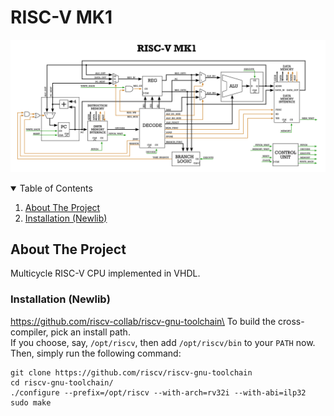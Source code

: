 # RISC-V MK1
![Board_3D_TOP.png](inkscape/cpu_diagram.png)


<!-- TABLE OF CONTENTS -->
<details open="open">
  <summary>Table of Contents</summary>
  <ol>
    <li><a href="#about-the-project">About The Project</a></li>
    <li><a href="#installation-newlib">Installation (Newlib)</a></li>
  </ol>
</details>


<!-- ABOUT THE PROJECT -->
## About The Project
Multicycle RISC-V CPU implemented in VHDL.


<!-- COMPILING GCC -->
### Installation (Newlib)

https://github.com/riscv-collab/riscv-gnu-toolchain\
To build the cross-compiler, pick an install path.\
If you choose, say, `/opt/riscv`, then add `/opt/riscv/bin` to your `PATH` now.\
Then, simply run the following command:

    git clone https://github.com/riscv/riscv-gnu-toolchain
    cd riscv-gnu-toolchain/
    ./configure --prefix=/opt/riscv --with-arch=rv32i --with-abi=ilp32
    sudo make